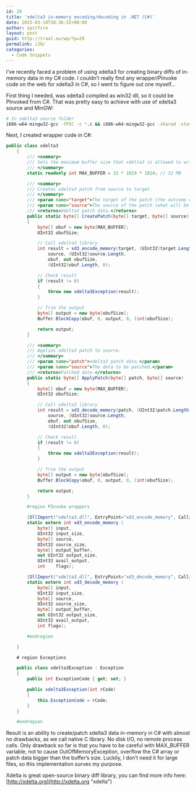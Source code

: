 ```yaml
---
id: 29
title: 'xdelta3 in-memory encoding/decoding in .NET (C#)'
date: 2015-03-18T20:36:52+00:00
author: spitfire
layout: post
guid: http://traal.eu/wp/?p=29
permalink: /29/
categories:
  - Code Snippets
---
```

I&#8217;ve recently faced a problem of using xdelta3 for creating binary diffs of in-memory data in my C# code. I couldn&#8217;t really find any wrapper/PInvoke code on the web for xdelta3 in C#, so I went to figure out one myself&#8230;

First thing I needed, was xdelta3 compiled as win32 dll, so it could be PInvoked from C#. That was pretty easy to achieve with use of xdelta3 source and MinGW:

```bash
# In xdelta3 source folder
i686-w64-mingw32-gcc -fPIC -c *.c && i686-w64-mingw32-gcc -shared -static-libgcc -Wl,-soname,xdelta3.dll -o xdelta3.dll xdelta3.o
```

Next, I created wrapper code in C#:

```C#
public class xdelta3
    {
        /// <summary>
        /// Sets the maximum buffer size that xdelta3 is allowed to write to.
        /// </summary>
        static readonly int MAX_BUFFER = 32 * 1024 * 1024; // 32 MB

        /// <summary>
        /// Creates xdelta3 patch from source to target.
        /// </summary>
        /// <param name="target">The target of the patch (the outcome of patching).</param>
        /// <param name="source">The source of the patch (what will be patched).</param>
        /// <returns>Xdelta3 patch data.</returns>
        public static byte[] CreatePatch(byte[] target, byte[] source)
        {
            byte[] obuf = new byte[MAX_BUFFER];
            UInt32 obufSize;

            // Call xdelta3 library
            int result = xd3_encode_memory(target, (UInt32)target.Length,
                source, (UInt32)source.Length,
                obuf, out obufSize,
                (UInt32)obuf.Length, 0);

            // Check result
            if (result != 0)
            {
                throw new xdelta3Exception(result);
            }

            // Trim the output
            byte[] output = new byte[obufSize];
            Buffer.BlockCopy(obuf, 0, output, 0, (int)obufSize);

            return output;
        }

        /// <summary>
        /// Applies xdelta3 patch to source.
        /// </summary>
        /// <param name="patch">xdelta3 patch data.</param>
        /// <param name="source">The data to be patched.</param>
        /// <returns>Patched data.</returns>
        public static byte[] ApplyPatch(byte[] patch, byte[] source)
        {
            byte[] obuf = new byte[MAX_BUFFER];
            UInt32 obufSize;

            // Call xdelta3 library
            int result = xd3_decode_memory(patch, (UInt32)patch.Length,
                source, (UInt32)source.Length,
                obuf, out obufSize,
                (UInt32)obuf.Length, 0);

            // Check result
            if (result != 0)
            {
                throw new xdelta3Exception(result);
            }

            // Trim the output
            byte[] output = new byte[obufSize];
            Buffer.BlockCopy(obuf, 0, output, 0, (int)obufSize);

            return output;
        }

        #region PInvoke wrappers

        [DllImport("xdelta3.dll", EntryPoint="xd3_encode_memory", CallingConvention=CallingConvention.Cdecl)]
        static extern int xd3_encode_memory (
            byte[] input,
            UInt32 input_size,
            byte[] source,
            UInt32 source_size,
            byte[] output_buffer,
            out UInt32 output_size,
            UInt32 avail_output,
            int    flags);

        [DllImport("xdelta3.dll", EntryPoint="xd3_decode_memory", CallingConvention=CallingConvention.Cdecl)]
        static extern int xd3_decode_memory (
            byte[] input,
            UInt32 input_size,
            byte[] source,
            UInt32 source_size,
            byte[] output_buffer,
            out UInt32 output_size,
            UInt32 avail_output,
            int flags);

        #endregion

    }

    # region Exceptions

    public class xdelta3Exception : Exception
    {
        public int ExceptionCode { get; set; }

        public xdelta3Exception(int rCode)
        {
            this.ExceptionCode = rCode;
        }
    }

    #endregion
```

Result is an ability to create/patch xdelta3 data in-memory in C# with almost no drawbacks, as we call native C library. No disk I/O, no remote process calls. Only drawback so far is that you have to be careful with MAX_BUFFER variable, not to cause OutOfMemoryException, overflow the C# array or patch data bigger than the buffer&#8217;s size. Luckily, I don&#8217;t need it for large files, so this implementation surves my purpose.

Xdelta is great open-source binary diff library, you can find more info here: [http://xdelta.org](http://xdelta.org "xdelta")
